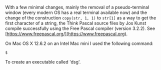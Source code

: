 With a few minimal changes, mainly the removal of a pseudo-terminal window
(every modern OS has a real terminal available now) and the change of the
construction `copy(str, 1, 1)` to `str[1]` as a way to get the first character
of a string, the Think Pascal source files by Jos Kunst compile successfully
using the Free Pascal compiler (version 3.2.2). See [https://www.freepascal.org/](https://www.freepascal.org).

On Mac OS X 12.6.2 on an Intel Mac mini I used the following command:

`$ `

To create an executable called 'dsg'.
